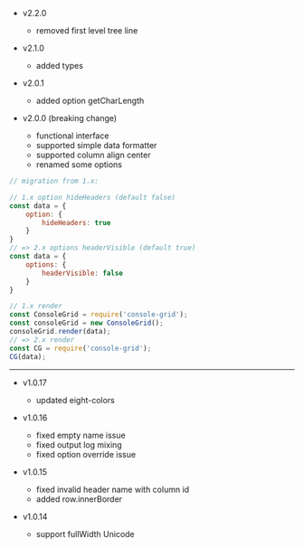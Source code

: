 * v2.2.0
    - removed first level tree line

* v2.1.0
    - added types

* v2.0.1
    - added option getCharLength

* v2.0.0 (breaking change)
    - functional interface 
    - supported simple data formatter
    - supported column align center
    - renamed some options
```js
// migration from 1.x:

// 1.x option hideHeaders (default false)
const data = {
    option: {
        hideHeaders: true
    }
}
// => 2.x options headerVisible (default true)
const data = {
    options: {
        headerVisible: false
    }
}

// 1.x render
const ConsoleGrid = require('console-grid');
const consoleGrid = new ConsoleGrid();
consoleGrid.render(data);
// => 2.x render
const CG = require('console-grid');
CG(data);

```

---

* v1.0.17
    - updated eight-colors

* v1.0.16
    - fixed empty name issue
    - fixed output log mixing
    - fixed option override issue

* v1.0.15
    - fixed invalid header name with column id
    - added row.innerBorder

* v1.0.14
    - support fullWidth Unicode